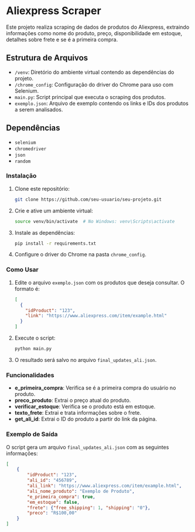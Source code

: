 # Aliexpress Scraper

Este projeto realiza scraping de dados de produtos do Aliexpress, extraindo informações como nome do produto, preço, disponibilidade em estoque, detalhes sobre frete e se é a primeira compra.

## Estrutura de Arquivos

- `/venv`: Diretório do ambiente virtual contendo as dependências do projeto.
- `/chrome_config`: Configuração do driver do Chrome para uso com Selenium.
- `main.py`: Script principal que executa o scraping dos produtos.
- `exemplo.json`: Arquivo de exemplo contendo os links e IDs dos produtos a serem analisados.

## Dependências

- `selenium`
- `chromedriver`
- `json`
- `random`

### Instalação

1. Clone este repositório:
   ```bash
   git clone https://github.com/seu-usuario/seu-projeto.git
   ```

2. Crie e ative um ambiente virtual:
   ```bash
   source venv/bin/activate  # No Windows: venv\Scripts\activate
   ```

3. Instale as dependências:
   ```bash
   pip install -r requirements.txt
   ```

4. Configure o driver do Chrome na pasta `chrome_config`.

### Como Usar

1. Edite o arquivo `exemplo.json` com os produtos que deseja consultar. O formato é:
   ```json
   [
     {
       "idProduct": "123",
       "link": "https://www.aliexpress.com/item/example.html"
     }
   ]
   ```

2. Execute o script:
   ```bash
   python main.py
   ```

3. O resultado será salvo no arquivo `final_updates_ali.json`.

### Funcionalidades

- **e_primeira_compra**: Verifica se é a primeira compra do usuário no produto.
- **preco_produto**: Extrai o preço atual do produto.
- **verificar_estoque**: Verifica se o produto está em estoque.
- **texto_frete**: Extrai e trata informações sobre o frete.
- **get_ali_id**: Extrai o ID do produto a partir do link da página.

### Exemplo de Saída

O script gera um arquivo `final_updates_ali.json` com as seguintes informações:

```json
[
    {
        "idProduct": "123",
        "ali_id": "456789",
        "ali_link": "https://www.aliexpress.com/item/example.html",
        "ali_nome_produto": "Exemplo de Produto",
        "e_primeira_compra": true,
        "em_estoque": false,
        "frete": {"free_shipping": 1, "shipping": "0"},
        "preco": "R$100,00"
    }
]
```
